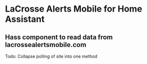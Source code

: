 # LaCrosse Alerts Mobile for Home Assistant
Hass component to read data from lacrossealertsmobile.com
----

Todo:
Collapse polling of site into one method
